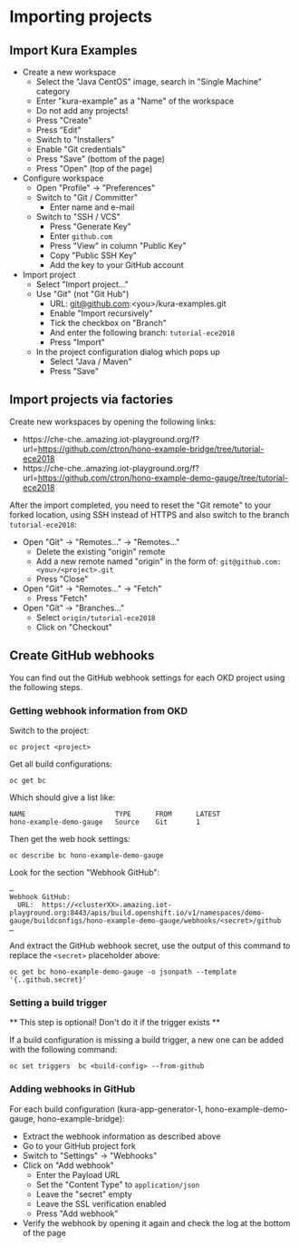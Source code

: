 # Importing projects

## Import Kura Examples

  * Create a new workspace
    * Select the "Java CentOS" image, search in "Single Machine" category
    * Enter "kura-example" as a "Name" of the workspace
    * Do not add any projects!
    * Press "Create"
    * Press "Edit"
    * Switch to "Installers"
    * Enable "Git credentials"
    * Press "Save" (bottom of the page)
    * Press "Open" (top of the page)
  * Configure workspace
    * Open "Profile" -> "Preferences"
    * Switch to "Git / Committer"
      * Enter name and e-mail
    * Switch to "SSH / VCS"
      * Press "Generate Key"
      * Enter `github.com`
      * Press "View" in column "Public Key"
      * Copy "Public SSH Key"
      * Add the key to your GitHub account
  * Import project
    * Select "Import project…"
    * Use "Git" (not "Git Hub")
      * URL: git@github.com:&lt;you&gt;/kura-examples.git
      * Enable "Import recursively"
      * Tick the checkbox on "Branch"
      * And enter the following branch: `tutorial-ece2018`
      * Press "Import"
    * In the project configuration dialog which pops up
      * Select "Java / Maven"
      * Press "Save"

## Import projects via factories

Create new workspaces by opening the following links:

  * https://che-che.<clusterXX>.amazing.iot-playground.org/f?url=https://github.com/ctron/hono-example-bridge/tree/tutorial-ece2018
  * https://che-che.<clusterXX>.amazing.iot-playground.org/f?url=https://github.com/ctron/hono-example-demo-gauge/tree/tutorial-ece2018

After the import completed, you need to reset the "Git remote" to your forked location, using SSH instead of HTTPS and also switch to the branch `tutorial-ece2018`:

  * Open "Git" -> "Remotes…" -> "Remotes…"
    * Delete the existing "origin" remote
    * Add a new remote named "origin" in the form of: `git@github.com:<you>/<project>.git`
    * Press "Close"
  * Open "Git" -> "Remotes…" -> "Fetch"
    * Press "Fetch"
  * Open "Git" -> "Branches…"
    * Select `origin/tutorial-ece2018`
    * Click on "Checkout"

## Create GitHub webhooks

You can find out the GitHub webhook settings for each OKD project using the following steps.

### Getting webhook information from OKD

Switch to the project:

    oc project <project>

Get all build configurations:

    oc get bc

Which should give a list like:

    NAME                      TYPE      FROM      LATEST
    hono-example-demo-gauge   Source    Git       1

Then get the web hook settings:

    oc describe bc hono-example-demo-gauge

Look for the section "Webhook GitHub":

    …
    Webhook GitHub:
      URL:	https://<clusterXX>.amazing.iot-playground.org:8443/apis/build.openshift.io/v1/namespaces/demo-gauge/buildconfigs/hono-example-demo-gauge/webhooks/<secret>/github
    …

And extract the GitHub webhook secret, use the output of this command to replace the `<secret>` placeholder above:

    oc get bc hono-example-demo-gauge -o jsonpath --template '{..github.secret}'

### Setting a build trigger

** This step is optional! Don't do it if the trigger exists **

If a build configuration is missing a build trigger, a new one can be added with the following command:

    oc set triggers  bc <build-config> --from-github

### Adding webhooks in GitHub

For each build configuration (kura-app-generator-1, hono-example-demo-gauge, hono-example-bridge):

  * Extract the webhook information as described above 
  * Go to your GitHub project fork
  * Switch to "Settings" -> "Webhooks"
  * Click on "Add webhook"
    * Enter the Payload URL
    * Set the "Content Type" to `application/json`
    * Leave the "secret" empty
    * Leave the SSL verification enabled
    * Press "Add webhook"
  * Verify the webhook by opening it again and check the log at the bottom of the page
